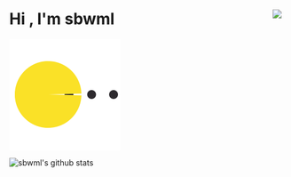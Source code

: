 
<h1>Hi <img src="https://github.com/TheDudeThatCode/TheDudeThatCode/blob/master/Assets/Hi.gif" width="29px" align="right">, I'm sbwml</h1> 

<img align="center" src="https://raw.githubusercontent.com/Aniket965/Aniket965/master/pacman.svg?sanitize=true" width="200" height="200">


![sbwml's github stats](https://github-readme-stats.vercel.app/api?username=sbwml&show_icons=true&theme=dracula&count_private=true)
